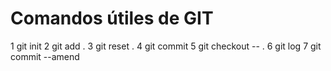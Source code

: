 # Comandos útiles de GIT

1  git init
2 git add .
3 git reset .
4 git commit
5 git checkout -- .
6 git log
7 git commit --amend